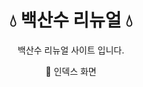 <h1 align = 'center'> 💧 백산수 리뉴얼 💧 </h1>
<p align = 'center'> 백산수 리뉴얼 사이트 입니다. </p>

<p align = 'center'> 📌 인덱스 화면  </p>
